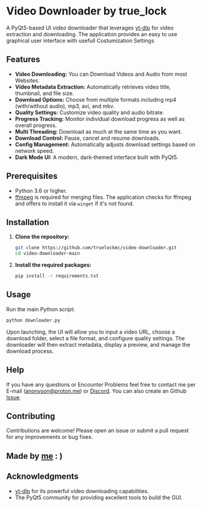 # Video Downloader by true_lock

A PyQt5-based UI video downloader that leverages [yt-dlp](https://github.com/yt-dlp/yt-dlp) for video extraction and downloading. The application provides an easy to use graphical user interface with usefull Costumization Settings 

## Features

- **Video Downloading:** You can Download Videos and Audio from most Websites.
- **Video Metadata Extraction:** Automatically retrieves video title, thumbnail, and file size.
- **Download Options:** Choose from multiple formats including mp4 (with/without audio), mp3, avi, and mkv.
- **Quality Settings:** Customize video quality and audio bitrate.
- **Progress Tracking:** Monitor individual download progress as well as overall progress.
- **Multi Threading:** Download as much at the same time as you want.
- **Download Control:** Pause, cancel and resume downloads.
- **Config Management:** Automatically adjusts download settings based on network speed.
- **Dark Mode UI:** A modern, dark-themed interface built with PyQt5.

## Prerequisites

- Python 3.6 or higher.
- [ffmpeg](https://ffmpeg.org/) is required for merging files. The application checks for ffmpeg and offers to install it via `winget` if it's not found.

## Installation

1. **Clone the repository:**
   ```bash
   git clone https://github.com/truelockmc/video-downloader.git
   cd video-downloader-main
   ```

2. **Install the required packages:**
   ```bash
   pip install -r requirements.txt
   ```

## Usage

Run the main Python script:
```bash
python downloader.py
```
Upon launching, the UI will allow you to input a video URL, choose a download folder, select a file format, and configure quality settings. The downloader will then extract metadata, display a preview, and manage the download process.

## Help

If you have any questions or Encounter Problems feel free to contact me per E-mail (anonyson@proton.me) or [Discord](https://discord.com/invite/wDESTYeZy9).
You can also create an Github [Issue](https://github.com/truelockmc/video-downloader/issues/new).

## Contributing

Contributions are welcome! Please open an issue or submit a pull request for any improvements or bug fixes.

## Made by [me](https://github.com/truelockmc) : )

## Acknowledgments

- [yt-dlp](https://github.com/yt-dlp/yt-dlp) for its powerful video downloading capabilities.
- The PyQt5 community for providing excellent tools to build the GUI.
